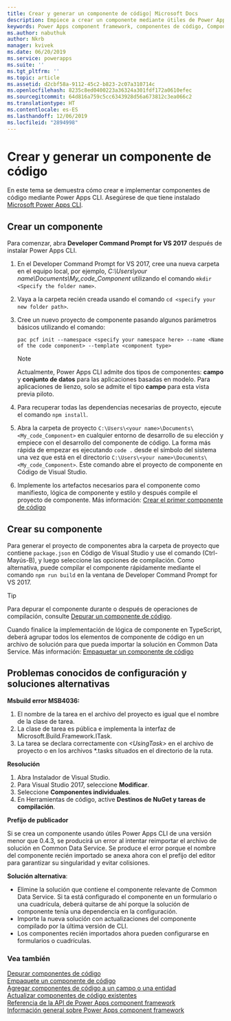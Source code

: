 ```yaml
---
title: Crear y generar un componente de código| Microsoft Docs
description: Empiece a crear un componente mediante útiles de Power Apps component framework
keywords: Power Apps component framework, componentes de código, Component Framework
ms.author: nabuthuk
author: Nkrb
manager: kvivek
ms.date: 06/20/2019
ms.service: powerapps
ms.suite: ''
ms.tgt_pltfrm: ''
ms.topic: article
ms.assetid: d2cbf58a-9112-45c2-b823-2c07a310714c
ms.openlocfilehash: 8235c8ed0400223a36324a301fdf172a0610efec
ms.sourcegitcommit: 64d816a759c5cc6343928d56a673812c3ea066c2
ms.translationtype: HT
ms.contentlocale: es-ES
ms.lasthandoff: 12/06/2019
ms.locfileid: "2894998"
---
```

# <a name="create-and-build-a-code-component"></a>Crear y generar un componente de código

En este tema se demuestra cómo crear e implementar componentes de código mediante Power Apps CLI. Asegúrese de que tiene instalado [Microsoft Power Apps CLI](https://aka.ms/PowerAppsCLI).

## <a name="create-a-new-component"></a>Crear un componente

Para comenzar, abra **Developer Command Prompt for VS 2017** después de instalar Power Apps CLI.

1. En el Developer Command Prompt for VS 2017, cree una nueva carpeta en el equipo local, por ejemplo, *C:\Users\your name\Documents\My_code_Component* utilizando el comando `mkdir <Specify the folder name>`.
2. Vaya a la carpeta recién creada usando el comando `cd <specify your new folder path>`.
3. Cree un nuevo proyecto de componente pasando algunos parámetros básicos utilizando el comando:

    ```CLI
    pac pcf init --namespace <specify your namespace here> --name <Name of the code component> --template <component type>
    ```
 
   > [!NOTE]
   > Actualmente, Power Apps CLI admite dos tipos de componentes: **campo** y **conjunto de datos** para las aplicaciones basadas en modelo.  Para aplicaciones de lienzo, solo se admite el tipo **campo** para esta vista previa piloto.

4. Para recuperar todas las dependencias necesarias de proyecto, ejecute el comando `npm install`.
5. Abra la carpeta de proyecto `C:\Users\<your name>\Documents\<My_code_Component>` en cualquier entorno de desarrollo de su elección y empiece con el desarrollo del componente de código. La forma más rápida de empezar es ejecutando `code .` desde el símbolo del sistema una vez que está en el directorio `C:\Users\<your name>\Documents\<My_code_Component>`. Este comando abre el proyecto de componente en Código de Visual Studio.
6. Implemente los artefactos necesarios para el componente como manifiesto, lógica de componente y estilo y después compile el proyecto de componente. Más información: [Crear el primer componente de código](implementing-controls-using-typescript.md)

## <a name="build-your-component"></a>Crear su componente

Para generar el proyecto de componentes abra la carpeta de proyecto que contiene `package.json` en Código de Visual Studio y use el comando (Ctrl-Mayús-B), y luego seleccione las opciones de compilación. Como alternativa, puede compilar el componente rápidamente mediante el comando `npm run build` en la ventana de Developer Command Prompt for VS 2017.

> [!TIP]
> Para depurar el componente durante o después de operaciones de compilación, consulte [Depurar un componente de código](debugging-custom-controls.md).

Cuando finalice la implementación de lógica de componente en TypeScript, deberá agrupar todos los elementos de componente de código en un archivo de solución para que pueda importar la solución en Common Data Service. Más información: [Empaquetar un componente de código](import-custom-controls.md)

## <a name="known-configuration-issues-and-workarounds"></a>Problemas conocidos de configuración y soluciones alternativas

**Msbuild error MSB4036:**

1. El nombre de la tarea en el archivo del proyecto es igual que el nombre de la clase de tarea.
2. La clase de tarea es pública e implementa la interfaz de Microsoft.Build.Framework.ITask.
3. La tarea se declara correctamente con *\<UsingTask>* en el archivo de proyecto o en los archivos *.tasks situados en el directorio de la ruta.

**Resolución**

1. Abra Instalador de Visual Studio. 
1. Para Visual Studio 2017, seleccione **Modificar**. 
1. Seleccione **Componentes individuales**.
1. En Herramientas de código, active **Destinos de NuGet y tareas de compilación**.

**Prefijo de publicador**

Si se crea un componente usando útiles Power Apps CLI de una versión menor que 0.4.3, se producirá un error al intentar reimportar el archivo de solución en Common Data Service. Se produce el error porque el nombre del componente recién importado se anexa ahora con el prefijo del editor para garantizar su singularidad y evitar colisiones.

**Solución alternativa**:

- Elimine la solución que contiene el componente relevante de Common Data Service. Si ta está configurado el componente en un formulario o una cuadrícula, deberá quitarse de ahí porque la solución de componente tenía una dependencia en la configuración.  
- Importe la nueva solución con actualizaciones del componente compilado por la última versión de CLI.
- Los componentes recién importados ahora pueden configurarse en formularios o cuadrículas.  


<!--2. When the components are created with the publisher prefix in mixed or upper case using the new CLI tooling version, it throws an error while importing the solution. This happens because the updated tooling version (0.4.3 and newer) now enforces the platform standard for lower case publisher prefix.

   **Workaround**:

    Update the solution and customizations to ensure that the associated prefix is modified to lower case and import the new solution into Common Data Service.-->


### <a name="see-also"></a>Vea también

[Depurar componentes de código](debugging-custom-controls.md)<br/>
[Empaquete un componente de código](import-custom-controls.md)<br/>
[Agregar componentes de código a un campo o una entidad](add-custom-controls-to-a-field-or-entity.md)<br/>
[Actualizar componentes de código existentes](updating-existing-controls.md)<br/>
[Referencia de la API de Power Apps component framework](reference/index.md)<br/>
[Información general sobre Power Apps component framework](overview.md)
